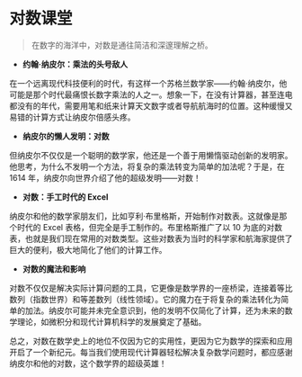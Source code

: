 # 对数课堂

> 在数字的海洋中，对数是通往简洁和深邃理解之桥。

- **约翰·纳皮尔：乘法的头号敌人**

在一个远离现代科技便利的时代，有这样一个苏格兰数学家——约翰·纳皮尔，他可能是那个时代最痛恨长数字乘法的人之一。想象一下，在没有计算器，甚至连电都没有的年代，需要用笔和纸来计算天文数字或者导航航海时的位置。这种缓慢又易错的计算方式让纳皮尔倍感头疼。

- **纳皮尔的懒人发明：对数**

但纳皮尔不仅仅是一个聪明的数学家，他还是一个善于用懒惰驱动创新的发明家。他思考，为什么不发明一个方法，将复杂的乘法转变为简单的加法呢？于是，在 1614 年，纳皮尔向世界介绍了他的超级发明——对数！

- **对数：手工时代的 Excel**

纳皮尔和他的数学家朋友们，比如亨利·布里格斯，开始制作对数表。这就像是那个时代的 Excel 表格，但完全是手工制作的。布里格斯推广了以 10 为底的对数表，也就是我们现在常用的对数类型。这些对数表为当时的科学家和航海家提供了巨大的便利，极大地简化了他们的计算工作。

- **对数的魔法和影响**

对数不仅仅是解决实际计算问题的工具，它更像是数学界的一座桥梁，连接着等比数列（指数世界）和等差数列（线性领域）。它的魔力在于将复杂的乘法转化为简单的加法。纳皮尔可能并未完全意识到，他的发明不仅简化了计算，还为未来的数学理论，如微积分和现代计算机科学的发展奠定了基础。

总之，对数在数学史上的地位不仅因为它的实用性，更因为它为数学的探索和应用开启了一个新纪元。每当我们使用现代计算器轻松解决复杂数学问题时，都应感谢纳皮尔和他的对数，这个数学界的超级英雄！